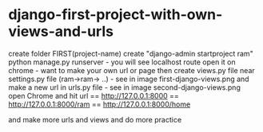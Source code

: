 # django-first-project-with-own-views-and-urls
create folder FIRST(project-name)
create "django-admin startproject ram"
python manage.py runserver
    - you will see localhost route open it on chrome
    - want to make your own url or page then 
create views.py file near settings.py file (ram->ram-> ..)
    - see in image first-django-views.png
and make a new url in urls.py file 
    - see in image second-django-views.png   
open Chrome and hit url 
 == http://127.0.0.1:8000
 == http://127.0.0.1:8000/ram
 == http://127.0.0.1:8000/home   


 and make more urls and views and do more practice 
  
